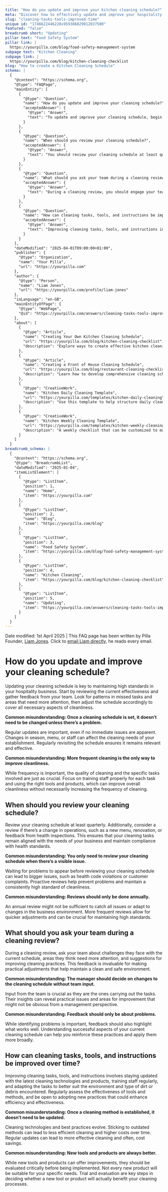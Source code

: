 ```yaml
---
title: "How do you update and improve your kitchen cleaning schedule?"
meta: "Discover how to effectively update and improve your hospitality business's cleaning schedule by involving team feedback and regularly reviewing cleaning practices."
slug: "cleaning-tasks-tools-improved-time"
unique id: "1746622446228x959386829012037500"
featured: "false"
breadcrumb short: "Updating"
pillar text: "Food Safety System"
pillar link: |
  https://yourpilla.com/blog/food-safety-management-system
subpage text: "Kitchen Cleaning"
subpage link: |
  https://yourpilla.com/blog/kitchen-cleaning-checklist
blog: "How to create a Kitchen Cleaning Schedule"
schema: |
  {
    "@context": "https://schema.org",
    "@type": "FAQPage",
    "mainEntity": [
      {
        "@type": "Question",
        "name": "How do you update and improve your cleaning schedule?",
        "acceptedAnswer": {
          "@type": "Answer",
          "text": "To update and improve your cleaning schedule, begin by assessing the current effectiveness and gathering feedback from your team. Identify patterns in missed tasks and areas needing additional focus. Adjust your schedule to ensure comprehensive coverage of all necessary cleaning aspects. Regularly revisiting your schedule keeps it relevant and effective, accommodating changes such as variations in seasons, menus, or team structure."
        }
      },
      {
        "@type": "Question",
        "name": "When should you review your cleaning schedule?",
        "acceptedAnswer": {
          "@type": "Answer",
          "text": "You should review your cleaning schedule at least quarterly. Additionally, consider revisions in response to operational changes like new menus, renovations, or feedback from health inspections, ensuring that the cleaning tasks align with the changing needs of your business and maintain compliance with health standards."
        }
      },
      {
        "@type": "Question",
        "name": "What should you ask your team during a cleaning review?",
        "acceptedAnswer": {
          "@type": "Answer",
          "text": "During a cleaning review, you should engage your team by asking about challenges faced with the current schedule, areas they believe need more focus, and any suggestions for improvement. Their feedback provides valuable insights for practical adjustments that ensure a clean and safe environment."
        }
      },
      {
        "@type": "Question",
        "name": "How can cleaning tasks, tools, and instructions be improved over time?",
        "acceptedAnswer": {
          "@type": "Answer",
          "text": "Improving cleaning tasks, tools, and instructions involves staying informed about the latest cleaning technologies and products, regularly training staff, and adapting tasks to better address the environment and types of soil encountered. Regularly assess the effectiveness of your tools and methods and be receptive to adopting new practices that could enhance efficiency and effectiveness."
        }
      }
    ],
    "dateModified": "2025-04-01T09:00:00+01:00",
    "publisher": {
      "@type": "Organization",
      "name": "Your Pilla",
      "url": "https://yourpilla.com"
    },
    "author": {
      "@type": "Person",
      "name": "Liam Jones",
      "url": "https://yourpilla.com/profile/liam-jones"
    },
    "inLanguage": "en-GB",
    "mainEntityOfPage": {
      "@type": "WebPage",
      "@id": "https://yourpilla.com/answers/cleaning-tasks-tools-improved-time"
    },
    "about": [
      {
        "@type": "Article",
        "name": "Creating Your Own Kitchen Cleaning Schedule",
        "url": "https://yourpilla.com/blog/kitchen-cleaning-checklist",
        "description": "Explore ways to create effective kitchen cleaning schedules tailored to your specific business needs."
      },
      {
        "@type": "Article",
        "name": "Creating a Front of House Cleaning Schedule",
        "url": "https://yourpilla.com/blog/restaurant-cleaning-checklists",
        "description": "Learn how to develop comprehensive cleaning schedules for your restaurant’s front of house to maintain high standards of cleanliness."
      },
      {
        "@type": "CreativeWork",
        "name": "Kitchen Daily Cleaning Template",
        "url": "https://yourpilla.com/templates/kitchen-daily-cleaning",
        "description": "Use this template to help structure daily cleaning tasks specifically for kitchen areas, ensuring nothing is overlooked."
      },
      {
        "@type": "CreativeWork",
        "name": "Kitchen Weekly Cleaning Template",
        "url": "https://yourpilla.com/templates/kitchen-weekly-cleaning",
        "description": "A weekly checklist that can be customized to match the cleaning demands of your restaurant's kitchen."
      }
    ]
  }
breadcrumb_schema: |
  {
    "@context": "https://schema.org",
    "@type": "BreadcrumbList",
    "dateModified": "2025-01-04",
    "itemListElement": [
      {
        "@type": "ListItem",
        "position": 1,
        "name": "Home",
        "item": "https://yourpilla.com"
      },
      {
        "@type": "ListItem",
        "position": 2,
        "name": "Blog",
        "item": "https://yourpilla.com/blog"
      },
      {
        "@type": "ListItem",
        "position": 3,
        "name": "Food Safety System",
        "item": "https://yourpilla.com/blog/food-safety-management-system"
      },
      {
        "@type": "ListItem",
        "position": 4,
        "name": "Kitchen Cleaning",
        "item": "https://yourpilla.com/blog/kitchen-cleaning-checklist"
      },
      {
        "@type": "ListItem",
        "position": 5,
        "name": "Updating",
        "item": "https://yourpilla.com/answers/cleaning-tasks-tools-improved-time"
      }
    ]
  }
---
```


Date modified: 1st April 2025 | This FAQ page has been written by Pilla Founder, [Liam Jones](https://yourpilla.com/profile/liam-jones). Click to [email Liam directly](https://mailto:liam@yourpilla.com), he reads every email.

# How do you update and improve your cleaning schedule?

Updating your cleaning schedule is key to maintaining high standards in your hospitality business. Start by reviewing the current effectiveness and gather feedback from your team. Look for patterns in missed tasks and areas that need more attention, then adjust the schedule accordingly to cover all necessary aspects of cleanliness.

**Common misunderstanding: Once a cleaning schedule is set, it doesn’t need to be changed unless there’s a problem.**

Regular updates are important, even if no immediate issues are apparent. Changes in season, menu, or staff can affect the cleaning needs of your establishment. Regularly revisiting the schedule ensures it remains relevant and effective.

**Common misunderstanding: More frequent cleaning is the only way to improve cleanliness.**

While frequency is important, the quality of cleaning and the specific tasks involved are just as crucial. Focus on training staff properly for each task and using the right tools and products, which can improve overall cleanliness without necessarily increasing the frequency of cleaning.

## When should you review your cleaning schedule?

Review your cleaning schedule at least quarterly. Additionally, consider a review if there’s a change in operations, such as a new menu, renovation, or feedback from health inspections. This ensures that your cleaning tasks remain aligned with the needs of your business and maintain compliance with health standards.

**Common misunderstanding: You only need to review your cleaning schedule when there’s a visible issue.**

Waiting for problems to appear before reviewing your cleaning schedule can lead to bigger issues, such as health code violations or customer complaints. Proactive reviews help prevent problems and maintain a consistently high standard of cleanliness.

**Common misunderstanding: Reviews should only be done annually.**

An annual review might not be sufficient to catch all issues or adapt to changes in the business environment. More frequent reviews allow for quicker adjustments and can be crucial for maintaining high standards.

## What should you ask your team during a cleaning review?

During a cleaning review, ask your team about challenges they face with the current schedule, areas they think need more attention, and suggestions for improving cleaning practices. This feedback is invaluable for making practical adjustments that help maintain a clean and safe environment.

**Common misunderstanding: The manager should decide on changes to the cleaning schedule without team input.**

Input from the team is crucial as they are the ones carrying out the tasks. Their insights can reveal practical issues and areas for improvement that might not be obvious from a management perspective.

**Common misunderstanding: Feedback should only be about problems.**

While identifying problems is important, feedback should also highlight what works well. Understanding successful aspects of your current cleaning schedule can help you reinforce these practices and apply them more broadly.

## How can cleaning tasks, tools, and instructions be improved over time?

Improving cleaning tasks, tools, and instructions involves staying updated with the latest cleaning technologies and products, training staff regularly, and adapting the tasks to better suit the environment and type of dirt or debris encountered. Regularly assess the effectiveness of tools and methods, and be open to adopting new practices that could enhance efficiency and effectiveness.

**Common misunderstanding: Once a cleaning method is established, it doesn’t need to be updated.**

Cleaning technologies and best practices evolve. Sticking to outdated methods can lead to less efficient cleaning and higher costs over time. Regular updates can lead to more effective cleaning and often, cost savings.

**Common misunderstanding: New tools and products are always better.**

While new tools and products can offer improvements, they should be evaluated critically before being implemented. Not every new product will be suitable for your specific needs. Trial and evaluation are key steps in deciding whether a new tool or product will actually benefit your cleaning processes.